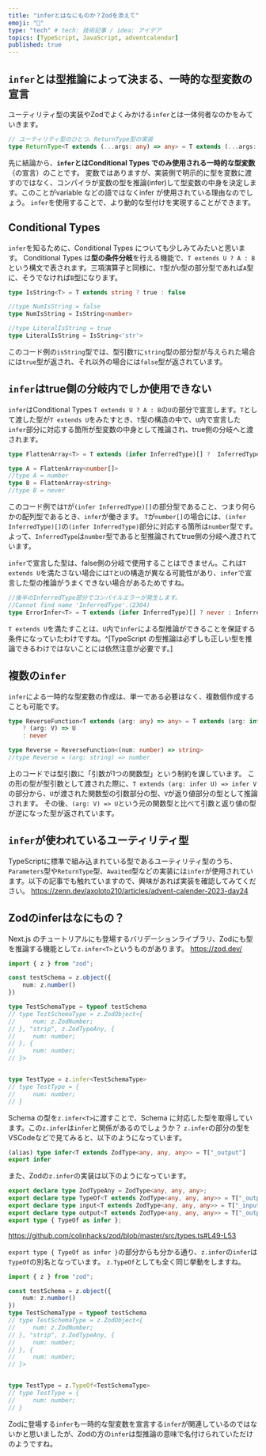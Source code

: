 ```yaml
---
title: "inferとはなにものか？Zodを添えて"
emoji: "🥂"
type: "tech" # tech: 技術記事 / idea: アイデア
topics: [TypeScript, JavaScript, adventcalendar]
published: true
---
```

## `infer`とは型推論によって決まる、一時的な型変数の宣言
ユーティリティ型の実装やZodでよくみかける`infer`とは一体何者なのかをみていきます。
```ts
// ユーティリティ型のひとつ、ReturnType型の実装
type ReturnType<T extends (...args: any) => any> = T extends (...args: any) => infer R ? R : any;
```
先に結論から、**`infer`とはConditional Types でのみ使用される一時的な型変数**（の宣言）のことです。
変数ではありますが、実装側で明示的に型を変数に渡すのではなく、コンパイラが変数の型を推論(infer)して型変数の中身を決定します。このことがvariable などの語ではなくinfer が使用されている理由なのでしょう。
`infer`を使用することで、より動的な型付けを実現することができます。

## Conditional Types
`infer`を知るために、Conditional Types についても少しみてみたいと思います。
Conditional Types は**型の条件分岐**を行える機能で、`T extends U ? A : B`という構文で表されます。三項演算子と同様に、`T`型が`U`型の部分型であれば`A`型に、そうでなければ`B`型になります。
```ts
type IsString<T> = T extends string ? true : false

//type NumIsString = false
type NumIsString = IsString<number>

//type LiteralIsString = true
type LiteralIsString = IsString<'str'>
```
このコード例の`isString`型では、型引数`T`に`string`型の部分型が与えられた場合には`true`型が返され、それ以外の場合には`false`型が返されています。

## `infer`はtrue側の分岐内でしか使用できない
`infer`はConditional Types `T extends U ? A : B`の`U`の部分で宣言します。`T`として渡した型が`T extends U`をみたすとき、`T`型の構造の中で、`U`内で宣言した`infer`部分に対応する箇所が型変数の中身として推論され、true側の分岐へと渡されます。
```ts
type FlattenArray<T> = T extends (infer InferredType)[] ?  InferredType : never;

type A = FlattenArray<number[]>
//type A = number
type B = FlattenArray<string>
//type B = never
```
このコード例では`T`が`(infer InferredType)[]`の部分型であること、つまり何らかの配列型であるとき、`infer`が働きます。
`T`が`number[]`の場合には、`(infer InferredType)[]`の`(infer InferredType)`部分に対応する箇所は`number`型です。よって、`InferredType`は`number`型であると型推論されてtrue側の分岐へ渡されています。

`infer`で宣言した型は、false側の分岐で使用することはできません。これは`T extends U`を満たさない場合には`T`と`U`の構造が異なる可能性があり、`infer`で宣言した型の推論がうまくできない場合があるためですね。
```ts
//後半のInferredType部分でコンパイルエラーが発生します。
//Cannot find name 'InferredType'.(2304)
type ErrorInfer<T> = T extends (infer InferredType)[] ? never : InferredType;
```
`T extends U`を満たすことは、`U`内で`infer`による型推論ができることを保証する条件になっていたわけですね。^[TypeScript の型推論は必ずしも正しい型を推論できるわけではないことには依然注意が必要です。]
## 複数の`infer`
`infer`による一時的な型変数の作成は、単一である必要はなく、複数個作成することも可能です。
```ts
type ReverseFunction<T extends (arg: any) => any> = T extends (arg: infer U) => infer V
    ? (arg: V) => U
    : never

type Reverse = ReverseFunction<(num: number) => string>
//type Reverse = (arg: string) => number
```
上のコードでは型引数に「引数が1つの関数型」という制約を課しています。
この形の型が型引数として渡された際に、`T extends (arg: infer U) => infer V`の部分から、`U`が渡された関数型の引数部分の型、`V`が返り値部分の型として推論されます。
その後、`(arg: V) => U`という元の関数型と比べて引数と返り値の型が逆になった型が返されています。
## `infer`が使われているユーティリティ型
TypeScriptに標準で組み込まれている型であるユーティリティ型のうち、`Parameters`型や`ReturnType`型、`Awaited`型などの実装には`infer`が使用されています。以下の記事でも触れていますので、興味があれば実装を確認してみてください。
https://zenn.dev/axoloto210/articles/advent-calender-2023-day24

## Zodのinferはなにもの？
Next.js のチュートリアルにも登場するバリデーションライブラリ、Zodにも型を推論する機能として`z.infer<T>`というものがあります。
https://zod.dev/
```ts
import { z } from "zod";

const testSchema = z.object({
    num: z.number()
})

type TestSchemaType = typeof testSchema
// type TestSchemaType = z.ZodObject<{
//     num: z.ZodNumber;
// }, "strip", z.ZodTypeAny, {
//     num: number;
// }, {
//     num: number;
// }>


type TestType = z.infer<TestSchemaType>
// type TestType = {
//     num: number;
// }
```
Schema の型を`z.infer<T>`に渡すことで、Schema に対応した型を取得しています。この`z.infer`は`infer`と関係があるのでしょうか？
`z.infer`の部分の型をVSCodeなどで見てみると、以下のようになっています。
```ts
(alias) type infer<T extends ZodType<any, any, any>> = T["_output"]
export infer
```
また、Zodの`z.infer`の実装は以下のようになっています。
```ts:zod/lib/type.d.ts
export declare type ZodTypeAny = ZodType<any, any, any>;
export declare type TypeOf<T extends ZodType<any, any, any>> = T["_output"];
export declare type input<T extends ZodType<any, any, any>> = T["_input"];
export declare type output<T extends ZodType<any, any, any>> = T["_output"];
export type { TypeOf as infer };
```

https://github.com/colinhacks/zod/blob/master/src/types.ts#L49-L53

`export type { TypeOf as infer }`の部分からも分かる通り、`z.infer`の`infer`は`TypeOf`の別名となっています。
`z.TypeOf`としても全く同じ挙動をしますね。
```ts
import { z } from "zod";

const testSchema = z.object({
    num: z.number()
})
type TestSchemaType = typeof testSchema
// type TestSchemaType = z.ZodObject<{
//     num: z.ZodNumber;
// }, "strip", z.ZodTypeAny, {
//     num: number;
// }, {
//     num: number;
// }>


type TestType = z.TypeOf<TestSchemaType>
// type TestType = {
//     num: number;
// }
```
Zodに登場する`infer`も一時的な型変数を宣言する`infer`が関連しているのではないかと思いましたが、Zodの方の`infer`は型推論の意味で名付けられていただけのようですね。